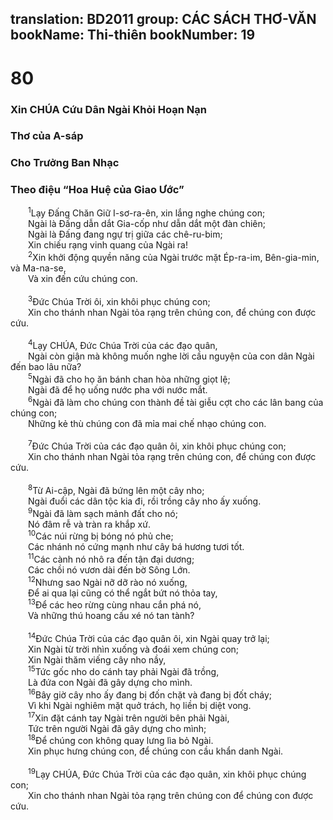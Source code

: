 translation: BD2011
group: CÁC SÁCH THƠ-VĂN
bookName: Thi-thiên 
bookNumber: 19
-------

<div class="title"><h1>80</h1><h3>Xin CHÚA Cứu Dân Ngài Khỏi Hoạn Nạn</h3><h3>Thơ của A-sáp</h3><h3>Cho Trưởng Ban Nhạc</h3><h3>Theo điệu “Hoa Huệ của Giao Ước”</h3></div>
<span class="verse thi_80_1">  <sup>1</sup>Lạy Ðấng Chăn Giữ I-sơ-ra-ên, xin lắng nghe chúng con;<br/>  Ngài là Ðấng dẫn dắt Gia-cốp như dẫn dắt một đàn chiên;<br/>  Ngài là Ðấng đang ngự trị giữa các chê-ru-bim;<br/>  Xin chiếu rạng vinh quang của Ngài ra!<br/></span>
<span class="verse thi_80_2">  <sup>2</sup>Xin khởi động quyền năng của Ngài trước mặt Ép-ra-im, Bên-gia-min, và Ma-na-se,<br/>  Và xin đến cứu chúng con.<br/><br/></span>
<span class="verse thi_80_3">  <sup>3</sup>Ðức Chúa Trời ôi, xin khôi phục chúng con;<br/>  Xin cho thánh nhan Ngài tỏa rạng trên chúng con, để chúng con được cứu.<br/><br/></span>
<span class="verse thi_80_4">  <sup>4</sup>Lạy CHÚA, Ðức Chúa Trời của các đạo quân,<br/>  Ngài còn giận mà không muốn nghe lời cầu nguyện của con dân Ngài đến bao lâu nữa?<br/></span>
<span class="verse thi_80_5">  <sup>5</sup>Ngài đã cho họ ăn bánh chan hòa những giọt lệ;<br/>  Ngài đã để họ uống nước pha với nước mắt.<br/></span>
<span class="verse thi_80_6">  <sup>6</sup>Ngài đã làm cho chúng con thành đề tài giễu cợt cho các lân bang của chúng con;<br/>  Những kẻ thù chúng con đã mỉa mai chế nhạo chúng con.<br/><br/></span>
<span class="verse thi_80_7">  <sup>7</sup>Ðức Chúa Trời của các đạo quân ôi, xin khôi phục chúng con;<br/>  Xin cho thánh nhan Ngài tỏa rạng trên chúng con, để chúng con được cứu.<br/><br/></span>
<span class="verse thi_80_8">  <sup>8</sup>Từ Ai-cập, Ngài đã bứng lên một cây nho;<br/>  Ngài đuổi các dân tộc kia đi, rồi trồng cây nho ấy xuống.<br/></span>
<span class="verse thi_80_9">  <sup>9</sup>Ngài đã làm sạch mảnh đất cho nó;<br/>  Nó đâm rễ và tràn ra khắp xứ.<br/></span>
<span class="verse thi_80_10">  <sup>10</sup>Các núi rừng bị bóng nó phủ che;<br/>  Các nhánh nó cứng mạnh như cây bá hương tươi tốt.<br/></span>
<span class="verse thi_80_11">  <sup>11</sup>Các cành nó nhô ra đến tận đại dương; <br/>  Các chồi nó vươn dài đến bờ Sông Lớn. <br/></span>
<span class="verse thi_80_12">  <sup>12</sup>Nhưng sao Ngài nỡ dỡ rào nó xuống,<br/>  Ðể ai qua lại cũng có thể ngắt bứt nó thỏa tay,<br/></span>
<span class="verse thi_80_13">  <sup>13</sup>Ðể các heo rừng cùng nhau cắn phá nó,<br/>  Và những thú hoang cấu xé nó tan tành?<br/><br/></span>
<span class="verse thi_80_14">  <sup>14</sup>Ðức Chúa Trời của các đạo quân ôi, xin Ngài quay trở lại;<br/>  Xin Ngài từ trời nhìn xuống và đoái xem chúng con;<br/>  Xin Ngài thăm viếng cây nho nầy,<br/></span>
<span class="verse thi_80_15">  <sup>15</sup>Tức gốc nho do cánh tay phải Ngài đã trồng,<br/>  Là đứa con Ngài đã gây dựng cho mình.<br/></span>
<span class="verse thi_80_16">  <sup>16</sup>Bây giờ cây nho ấy đang bị đốn chặt và đang bị đốt cháy;<br/>  Vì khi Ngài nghiêm mặt quở trách, họ liền bị diệt vong.<br/></span>
<span class="verse thi_80_17">  <sup>17</sup>Xin đặt cánh tay Ngài trên người bên phải Ngài,<br/>  Tức trên người Ngài đã gây dựng cho mình;<br/></span>
<span class="verse thi_80_18">  <sup>18</sup>Ðể chúng con không quay lưng lìa bỏ Ngài.<br/>  Xin phục hưng chúng con, để chúng con cầu khẩn danh Ngài.<br/><br/></span>
<span class="verse thi_80_19">  <sup>19</sup>Lạy CHÚA, Ðức Chúa Trời của các đạo quân, xin khôi phục chúng con;<br/>  Xin cho thánh nhan Ngài tỏa rạng trên chúng con để chúng con được cứu.<br/></span>
